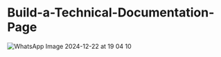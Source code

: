 # Build-a-Technical-Documentation-Page
![WhatsApp Image 2024-12-22 at 19 04 10](https://github.com/user-attachments/assets/1525f014-8b2d-4b5b-8e1b-dddd542336eb)
